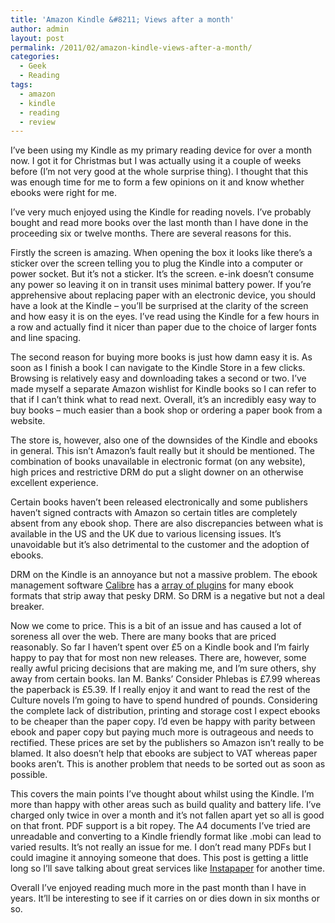 ```yaml
---
title: 'Amazon Kindle &#8211; Views after a month'
author: admin
layout: post
permalink: /2011/02/amazon-kindle-views-after-a-month/
categories:
  - Geek
  - Reading
tags:
  - amazon
  - kindle
  - reading
  - review
---
```

I&#8217;ve been using my Kindle as my primary reading device for over a month now. I got it for Christmas but I was actually using it a couple of weeks before (I&#8217;m not very good at the whole surprise thing). I thought that this was enough time for me to form a few opinions on it and know whether ebooks were right for me.

I&#8217;ve very much enjoyed using the Kindle for reading novels. I&#8217;ve probably bought and read more books over the last month than I have done in the proceeding six or twelve months. There are several reasons for this.

Firstly the screen is amazing. When opening the box it looks like there&#8217;s a sticker over the screen telling you to plug the Kindle into a computer or power socket. But it&#8217;s not a sticker. It&#8217;s the screen. e-ink doesn&#8217;t consume any power so leaving it on in transit uses minimal battery power. If you&#8217;re apprehensive about replacing paper with an electronic device, you should have a look at the Kindle &#8211; you&#8217;ll be surprised at the clarity of the screen and how easy it is on the eyes. I&#8217;ve read using the Kindle for a few hours in a row and actually find it nicer than paper due to the choice of larger fonts and line spacing.

The second reason for buying more books is just how damn easy it is. As soon as I finish a book I can navigate to the Kindle Store in a few clicks. Browsing is relatively easy and downloading takes a second or two. I&#8217;ve made myself a separate Amazon wishlist for Kindle books so I can refer to that if I can&#8217;t think what to read next. Overall, it&#8217;s an incredibly easy way to buy books &#8211; much easier than a book shop or ordering a paper book from a website.

The store is, however, also one of the downsides of the Kindle and ebooks in general. This isn&#8217;t Amazon&#8217;s fault really but it should be mentioned. The combination of books unavailable in electronic format (on any website), high prices and restrictive DRM do put a slight downer on an otherwise excellent experience.

Certain books haven&#8217;t been released electronically and some publishers haven&#8217;t signed contracts with Amazon so certain titles are completely absent from any ebook shop. There are also discrepancies between what is available in the US and the UK due to various licensing issues. It&#8217;s unavoidable but it&#8217;s also detrimental to the customer and the adoption of ebooks.

DRM on the Kindle is an annoyance but not a massive problem. The ebook management software <a href="http://calibre-ebook.com/" target="_blank">Calibre</a> has a <a href="http://apprenticealf.wordpress.com/2010/02/11/hello-world/" target="_blank">array of plugins</a> for many ebook formats that strip away that pesky DRM. So DRM is a negative but not a deal breaker.

Now we come to price. This is a bit of an issue and has caused a lot of soreness all over the web. There are many books that are priced reasonably. So far I haven&#8217;t spent over £5 on a Kindle book and I&#8217;m fairly happy to pay that for most non new releases. There are, however, some really awful pricing decisions that are making me, and I&#8217;m sure others, shy away from certain books. Ian M. Banks&#8217; Consider Phlebas is £7.99 whereas the paperback is £5.39. If I really enjoy it and want to read the rest of the Culture novels I&#8217;m going to have to spend hundred of pounds. Considering the complete lack of distribution, printing and storage cost I expect ebooks to be cheaper than the paper copy. I&#8217;d even be happy with parity between ebook and paper copy but paying much more is outrageous and needs to rectified. These prices are set by the publishers so Amazon isn&#8217;t really to be blamed. It also doesn&#8217;t help that ebooks are subject to VAT whereas paper books aren&#8217;t. This is another problem that needs to be sorted out as soon as possible.

This covers the main points I&#8217;ve thought about whilst using the Kindle. I&#8217;m more than happy with other areas such as build quality and battery life. I&#8217;ve charged only twice in over a month and it&#8217;s not fallen apart yet so all is good on that front. PDF support is a bit ropey. The A4 documents I&#8217;ve tried are unreadable and converting to a Kindle friendly format like .mobi can lead to varied results. It&#8217;s not really an issue for me. I don&#8217;t read many PDFs but I could imagine it annoying someone that does. This post is getting a little long so I&#8217;ll save talking about great services like <a href="http://www.instapaper.com/u" target="_blank">Instapaper</a> for another time.

Overall I&#8217;ve enjoyed reading much more in the past month than I have in years. It&#8217;ll be interesting to see if it carries on or dies down in six months or so.